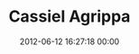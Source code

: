 ---
title: "Cassiel Agrippa"
date: 2012-06-12 16:27:18 00:00
permalink: /cassiel_a
twitter: "thomas_catb"
likes: [613,854,855,856,857,858,515,862,863]
id: 943
gravatar: "http://www.gravatar.com/avatar/85ff7a515d18b22fbac96a5a92b3ed69"
---